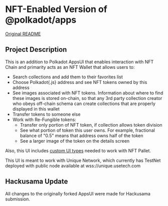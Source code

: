 # NFT-Enabled Version of @polkadot/apps

[Original README](https://github.com/polkadot-js/apps/blob/master/README.md)

## Project Description

This is an addition to Polkadot AppsUI that enables interaction with NFT Chain and primarity acts as an NFT Wallet that allows users to:
* Search collections and add them to their favorites list
* Choose Polkadot{.js} address and see NFT tokens owned by this address
* See images associated with NFT tokens. Information about where to find these images is stored on-chain, so that any 3rd party collection creator who obeys off-chain schema can create collections that are properly displayed in this wallet
* Transfer tokens to someone else
* Work with Re-Fungible tokens: 
  * Transfer only portion of NFT token, if collection allows token division
  * See what portion of token this user owns. For example, fractional balance of "0.5" means that address owns half of the token
  * See a larger image of the token on the details screen

Also, this UI includes [custom UI types](https://github.com/usetech-llc/nft_parachain#ui-custom-types) needed to work with NFT Pallet.

This UI is meant to work with Unique Network, which currently has TestNet deployed with public node available at wss://unique.usetech.com

## Hackusama Update

All changes to the originally forked AppsUI were made for Hackusama submission.
